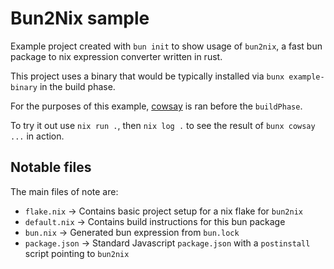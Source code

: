 # Bun2Nix sample

Example project created with `bun init` to show usage of `bun2nix`, a fast bun package to nix expression converter written in rust.

This project uses a binary that would be typically installed via `bunx example-binary` in the build phase.

For the purposes of this example, [cowsay](https://www.npmjs.com/package/cowsay) is ran before the `buildPhase`.

To try it out use `nix run .`, then `nix log .` to see the result of `bunx cowsay ...` in action.

## Notable files

The main files of note are:

- `flake.nix` -> Contains basic project setup for a nix flake for `bun2nix`
- `default.nix` -> Contains build instructions for this bun package
- `bun.nix` -> Generated bun expression from `bun.lock`
- `package.json` -> Standard Javascript `package.json` with a `postinstall` script pointing to `bun2nix`
